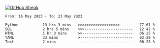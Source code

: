 [![GitHub Streak](https://streak-stats.demolab.com?user=renren-017&theme=sea&hide_border=true&background=DD272700)](https://git.io/streak-stats)

<!--START_SECTION:waka-->

```text
From: 16 May 2023 - To: 23 May 2023

Python           13 hrs 3 mins   >>>>>>>>>>>>>>>>>>>------   77.61 %
SQL              2 hrs 5 mins    >>>----------------------   12.42 %
HTML             1 hr 3 mins     >>-----------------------   06.25 %
YAML             33 mins         >------------------------   03.29 %
Text             2 mins          -------------------------   00.28 %
```

<!--END_SECTION:waka-->
